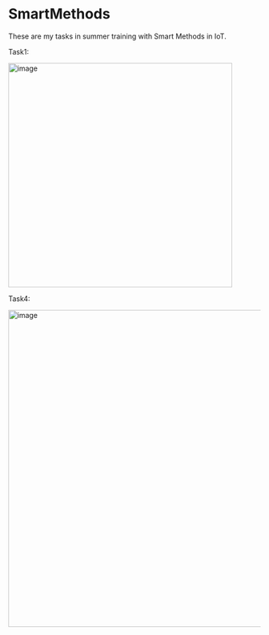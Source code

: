 # SmartMethods
These are my tasks in summer training with Smart Methods in IoT.

Task1:

<img width="447" alt="image" src="https://user-images.githubusercontent.com/77066505/185255142-35e25bb3-e606-4717-b06e-432086e873da.png">


Task4: 

<img width="632" alt="image" src="https://user-images.githubusercontent.com/77066505/185252652-5e87ab3e-ea35-4e6e-846d-79fd675625d5.png">
